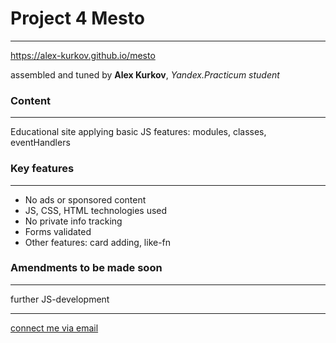 # **Project 4 Mesto**
--------------
https://alex-kurkov.github.io/mesto

assembled and tuned by **Alex Kurkov**,
_Yandex.Practicum student_

### **Content**
---------------------

Educational site applying basic JS features: modules, classes, eventHandlers

### **Key features**
---------------------
* No ads or sponsored content
* JS, CSS, HTML technologies used
* No private info tracking
* Forms validated
* Other features: card adding, like-fn

### **Amendments to be made soon**
----------------------------------

further JS-development

--------
[connect me via email](mailto:alexkourkov@yandex.ru "Email")
